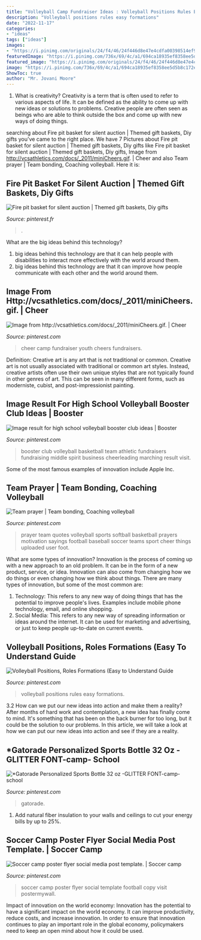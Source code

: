 ```yaml
---
title: "Volleyball Camp Fundraiser Ideas : Volleyball Positions Rules Easy Formations"
description: "Volleyball positions rules easy formations"
date: "2022-11-17"
categories:
- "ideas"
tags: ["ideas"]
images:
- "https://i.pinimg.com/originals/24/f4/46/24f446d8e47e4cdfa00398514ef97a9c.jpg"
featuredImage: "https://i.pinimg.com/736x/69/4c/a1/694ca18935ef8358ee5d5b8c172effaf--volleyball-positions-volleyball-rules.jpg"
featured_image: "https://i.pinimg.com/originals/24/f4/46/24f446d8e47e4cdfa00398514ef97a9c.jpg"
image: "https://i.pinimg.com/736x/69/4c/a1/694ca18935ef8358ee5d5b8c172effaf--volleyball-positions-volleyball-rules.jpg"
ShowToc: true
author: "Mr. Jovani Moore"
---
```



1. What is creativity?
Creativity is a term that is often used to refer to various aspects of life. It can be defined as the ability to come up with new ideas or solutions to problems. Creative people are often seen as beings who are able to think outside the box and come up with new ways of doing things.

	

		
searching about Fire pit basket for silent auction | Themed gift baskets, Diy gifts you've came to the right place. We have 7 Pictures about Fire pit basket for silent auction | Themed gift baskets, Diy gifts like Fire pit basket for silent auction | Themed gift baskets, Diy gifts, Image from http://vcsathletics.com/docs/_2011/miniCheers.gif. | Cheer and also Team prayer | Team bonding, Coaching volleyball. Here it is:
		
    
## Fire Pit Basket For Silent Auction | Themed Gift Baskets, Diy Gifts

<img loading=lazy src="https://i.pinimg.com/originals/af/f9/c9/aff9c951befd89b2ee51714d34e04e10.jpg" onerror="this.onerror=null;this.src='https://tse1.mm.bing.net/th?id=OIP.WcaRdCfJiWeQh1gv04rP6AHaJ4&amp;pid=15.1';" alt="Fire pit basket for silent auction | Themed gift baskets, Diy gifts">

_Source: pinterest.fr_

>. 

	

What are the big ideas behind this technology?
1. big ideas behind this technology are that it can help people with disabilities to interact more effectively with the world around them.
2. big ideas behind this technology are that it can improve how people communicate with each other and the world around them.

    
## Image From Http://vcsathletics.com/docs/_2011/miniCheers.gif. | Cheer

<img loading=lazy src="https://i.pinimg.com/736x/c2/99/9c/c2999c22b4f29650e56a673d0341324c--cheer-camp-fundraiser.jpg" onerror="this.onerror=null;this.src='https://tse2.mm.bing.net/th?id=OIP.xk9EuZnS1u2YMHy5lDFFDQHaG9&amp;pid=15.1';" alt="Image from http://vcsathletics.com/docs/_2011/miniCheers.gif. | Cheer">

_Source: pinterest.com_

>cheer camp fundraiser youth cheers fundraisers. 

	

Definition: Creative art is any art that is not traditional or common.
Creative art is not usually associated with traditional or common art styles. Instead, creative artists often use their own unique styles that are not typically found in other genres of art. This can be seen in many different forms, such as moderniste, cubist, and post-impressionist painting.

    
## Image Result For High School Volleyball Booster Club Ideas | Booster

<img loading=lazy src="https://i.pinimg.com/originals/7e/69/73/7e69732533abaf7f55119ed5f4264b18.jpg" onerror="this.onerror=null;this.src='https://tse4.mm.bing.net/th?id=OIP.jT6GnnQbdTd6iZia3-vMRQHaJ4&amp;pid=15.1';" alt="Image result for high school volleyball booster club ideas | Booster">

_Source: pinterest.com_

>booster club volleyball basketball team athletic fundraisers fundraising middle spirit business cheerleading marching result visit. 

	

Some of the most famous examples of innovation include Apple Inc.

    
## Team Prayer | Team Bonding, Coaching Volleyball

<img loading=lazy src="https://i.pinimg.com/originals/54/ca/9a/54ca9a3fe92d9c5fb1abf6c5a8cf2687.jpg" onerror="this.onerror=null;this.src='https://tse2.mm.bing.net/th?id=OIP.slioAMiehppPWigejScYiQHaLH&amp;pid=15.1';" alt="Team prayer | Team bonding, Coaching volleyball">

_Source: pinterest.com_

>prayer team quotes volleyball sports softball basketball prayers motivation sayings football baseball soccer teams sport cheer things uploaded user foot. 

	

What are some types of innovation?
Innovation is the process of coming up with a new approach to an old problem. It can be in the form of a new product, service, or idea. Innovation can also come from changing how we do things or even changing how we think about things. There are many types of innovation, but some of the most common are: 
1) Technology: This refers to any new way of doing things that has the potential to improve people's lives. Examples include mobile phone technology, email, and online shopping. 
2) Social Media: This refers to any new way of spreading information or ideas around the internet. It can be used for marketing and advertising, or just to keep people up-to-date on current events.

    
## Volleyball Positions, Roles Formations (Easy To Understand Guide

<img loading=lazy src="https://i.pinimg.com/736x/69/4c/a1/694ca18935ef8358ee5d5b8c172effaf--volleyball-positions-volleyball-rules.jpg" onerror="this.onerror=null;this.src='https://tse4.mm.bing.net/th?id=OIP.xjI-wbSq_5DzPRP0xrFDtwHaD4&amp;pid=15.1';" alt="Volleyball Positions, Roles Formations (Easy to Understand Guide">

_Source: pinterest.com_

>volleyball positions rules easy formations. 

	

3.2 How can we put our new ideas into action and make them a reality?
After months of hard work and contemplation, a new idea has finally come to mind. It's something that has been on the back burner for too long, but it could be the solution to our problems. In this article, we will take a look at how we can put our new ideas into action and see if they are a reality.

    
## *Gatorade Personalized Sports Bottle 32 Oz -GLITTER FONT-camp- School

<img loading=lazy src="https://i.pinimg.com/736x/b7/65/70/b765700cdf4cb16b500d07c37657e996.jpg" onerror="this.onerror=null;this.src='https://tse3.mm.bing.net/th?id=OIP.q5lrQUIyZJYWczytQaUvEgHaFi&amp;pid=15.1';" alt="*Gatorade Personalized Sports Bottle 32 oz -GLITTER FONT-camp- school">

_Source: pinterest.com_

>gatorade. 

	

1. Add natural fiber insulation to your walls and ceilings to cut your energy bills by up to 25%.

    
## Soccer Camp Poster Flyer Social Media Post Template. | Soccer Camp

<img loading=lazy src="https://i.pinimg.com/originals/24/f4/46/24f446d8e47e4cdfa00398514ef97a9c.jpg" onerror="this.onerror=null;this.src='https://tse2.mm.bing.net/th?id=OIP.-2KbvsUB1RokCZNoD2l3nQHaLH&amp;pid=15.1';" alt="Soccer camp poster flyer social media post template. | Soccer camp">

_Source: pinterest.com_

>soccer camp poster flyer social template football copy visit postermywall. 

	

Impact of innovation on the world economy:
Innovation has the potential to have a significant impact on the world economy. It can improve productivity, reduce costs, and increase innovation. In order to ensure that innovation continues to play an important role in the global economy, policymakers need to keep an open mind about how it could be used.

